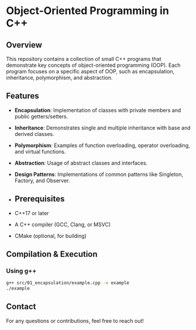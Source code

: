 # Object-Oriented Programming in C++

## Overview
This repository contains a collection of small C++ programs that demonstrate key concepts of object-oriented programming (OOP). Each program focuses on a specific aspect of OOP, such as encapsulation, inheritance, polymorphism, and abstraction.

## Features
- **Encapsulation**: Implementation of classes with private members and public getters/setters.
- **Inheritance**: Demonstrates single and multiple inheritance with base and derived classes.
- **Polymorphism**: Examples of function overloading, operator overloading, and virtual functions.
- **Abstraction**: Usage of abstract classes and interfaces.
- **Design Patterns**: Implementations of common patterns like Singleton, Factory, and Observer.

- ## Prerequisites
- C++17 or later
- A C++ compiler (GCC, Clang, or MSVC)
- CMake (optional, for building)

## Compilation & Execution
### Using g++
```bash
g++ src/01_encapsulation/example.cpp -o example
./example
```
## Contact
For any questions or contributions, feel free to reach out!
